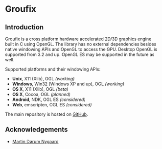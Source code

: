 # Groufix

## Introduction

Groufix is a cross platform hardware accelerated 2D/3D graphics engine built in C using OpenGL. The library has no external dependencies besides native windowing APIs and OpenGL to access the GPU. Desktop OpenGL is supported from 3.2 and up. OpenGL ES may be supported in the future as well.

Supported platforms and their windowing APIs:

* __Unix__,    X11 (Xlib), OGL _(working)_
* __Windows__, Win32 (Windows XP and up), OGL _(working)_
* __OS X__,    X11 (Xlib), OGL _(beta)_
* __OS X__,    Cocoa, OGL _(planned)_
* __Android__, NDK, OGL ES _(considered)_
* __Web__,     emscripten, OGL ES _(considered)_

The main repository is hosted on [GitHub](https://github.com/Ckef/Groufix).

## Acknowledgements

* [Martin Dørum Nygaard](http://mortie.tk/)
